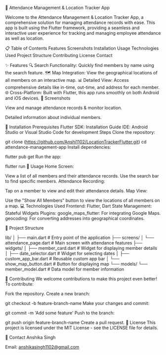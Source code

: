 📅 Attendance Management & Location Tracker App

Welcome to the Attendance Management & Location Tracker App, a comprehensive solution for managing attendance records with ease. This app is built using the Flutter framework, providing a seamless and interactive user experience for tracking and managing employee attendance as well as location.

📋 Table of Contents
Features
Screenshots
Installation
Usage
Technologies Used
Project Structure
Contributing
License
Contact

✨ Features
🔍 Search Functionality: Quickly find members by name using the search feature.
🗺️ Map Integration: View the geographical locations of all members on an interactive map.
📊 Detailed View: Access comprehensive details like in-time, out-time, and address for each member.
🌐 Cross-Platform: Built with Flutter, this app runs smoothly on both Android and iOS devices.
📸 Screenshots

View and manage attendance records & monitor location.


Detailed information about individual members.

🔧 Installation
Prerequisites
Flutter SDK: Installation Guide
IDE: Android Studio or Visual Studio Code for development
Steps
Clone the repository:


git clone (https://github.com/Anshi1102/LocationTrackerFlutter.git)
cd attendance-management-app
Install dependencies:


flutter pub get
Run the app:


flutter run
🚀 Usage
Home Screen:

View a list of all members and their attendance records.
Use the search bar to find specific members.
Attendance Recording:

Tap on a member to view and edit their attendance details.
Map View:

Use the "Show All Members" button to view the locations of all members on a map.
💻 Technologies Used
Frontend: Flutter, Dart
State Management: Stateful Widgets
Plugins:
google_maps_flutter: For integrating Google Maps.
geocoding: For converting addresses into geographical coordinates.

📂 Project Structure

lib/
│
├── main.dart                   # Entry point of the application
├── screens/
│   └── attendance_page.dart    # Main screen with attendance features
├── widgets/
│   ├── member_card.dart        # Widget for displaying member details
│   ├── date_selector.dart      # Widget for selecting dates
│   ├── custom_app_bar.dart     # Reusable custom app bar
│   └── show_map_button.dart    # Button for displaying map
└── models/
    └── member_model.dart       # Data model for member information

🤝 Contributing
We welcome contributions to make this project even better! To contribute:

Fork the repository.
Create a new branch:


git checkout -b feature-branch-name
Make your changes and commit:


git commit -m 'Add some feature'
Push to the branch:


git push origin feature-branch-name
Create a pull request.
📝 License
This project is licensed under the MIT License - see the LICENSE file for details.

📧 Contact
Anshika Singh

Email: anshikasingh1102@gmail.com
